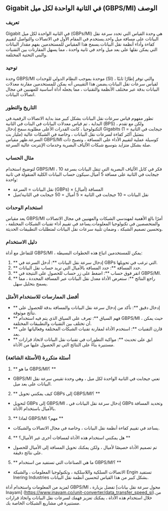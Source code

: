 ## Gigabit في الثانية الواحدة لكل ميل (GBPS/MI) الوصف

### تعريف
Gigabit في الثانية الواحدة لكل ميل (GBPs/MI) هي وحدة القياس التي تحدد سرعة نقل البيانات على مسافة ميل واحد.يستخدم في المقام الأول في الاتصالات والتواصل لتقييم كفاءة وأداء أنظمة نقل البيانات.يسمح هذا المقياس للمستخدمين بفهم مقدار البيانات التي يمكن نقلها على بعد ميل واحد في ثانية واحدة ، مما يسهل المقارنات بين التقنيات والبنى التحتية المختلفة.

### توحيد
وحدة GBPS/MI موحدة بموجب النظام الدولي للوحدات (SI) ، والتي توفر إطارًا ثابتًا لقياس سرعات نقل البيانات.يضمن هذا التقييس أنه يمكن للمستخدمين مقارنة معدلات البيانات بدقة عبر مختلف الأنظمة والتقنيات ، مما يجعله أداة أساسية للمهنيين في مجال اتصالات البيانات.

### التاريخ والتطور
تطور مفهوم قياس سرعات نقل البيانات بشكل كبير منذ بداية الاتصالات الرقمية.في البداية ، تم قياس معدلات البيانات في البتات في الثانية (BPS) ، ولكن مع تقدم التكنولوجيا ، كانت القدرات الأعلى مطلوبة.سمح إدخال Gigabits (1 جيجابت في الثانية = مليار بت) بتمثيل أكثر كفاءة لسرعات نقل البيانات ، وخاصة في الشبكات عالية السرعة.ظهر مقياس GBPS/MI كوسيلة عملية لتقييم الأداء على المسافة ، وتصبح ذات صلة بشكل متزايد بتوسيع شبكات الألياف البصرية وخدمات الإنترنت عالية السرعة.

### مثال الحساب
لتوضيح استخدام GBPS/MI ، فكر في كابل الألياف البصرية التي تنقل البيانات بسرعة 10 جيجابت في الثانية على مسافة 5 أميال.سيكون حساب البيانات الكلية المنقولة في ثانية واحدة:
- نقل البيانات = السرعة (GBPs) × المسافة (أميال)
- نقل البيانات = 10 جيجابت في الثانية × 5 أميال = 50 جيجابت في الثانية/ميل

### استخدام الوحدات
يعد مقياس GBPS/MI أمرًا بالغ الأهمية لمهندسي الشبكات والمهنيين في مجال الاتصالات والمتخصصين في تكنولوجيا المعلومات.يساعد في تقييم أداء تقنيات الشبكات المختلفة ، وتحسين تصميم الشبكة ، وضمان تلبية سرعات نقل البيانات لمتطلبات التطبيقات الحديثة.

### دليل الاستخدام
للتفاعل مع أداة GBPS/MI ، يمكن للمستخدمين اتباع هذه الخطوات البسيطة:
1. ** إدخال سرعة نقل البيانات **: أدخل السرعة في GBPs التي ترغب في تحويلها.
2. ** حدد المسافة **: حدد المسافة بالأميال التي تريد حساب نقل البيانات.
3. ** انقر فوق حساب **: اضغط على زر حساب للحصول على النتيجة في GBPS/MI.
4. ** راجع النتائج **: ستعرض الأداة معدل نقل البيانات عبر المسافة المحددة ، مما يسمح بتحليل سهل.

### أفضل الممارسات للاستخدام الأمثل
- ** إدخال دقيق **: تأكد من إدخال سرعة نقل البيانات والمسافة بدقة للحصول على نتائج موثوقة.
- ** فهم السياق **: تعرف على السياق الذي يتم فيه استخدام GBPS/MI ، حيث يمكن أن تختلف بين التقنيات والتطبيقات المختلفة.
- ** قارن التقنيات **: استخدم الأداة لمقارنة تقنيات الشبكات المختلفة وفعالياتها على بعد.
- ** ابق على تحديث **: مواكبة التطورات في تقنيات نقل البيانات لاتخاذ قرارات مستنيرة بناءً على النتائج التي تم الحصول عليها من الأداة.

### أسئلة متكررة (الأسئلة الشائعة)

1. ** ما هو GBPS/MI؟ **
- GBPS/MI تعني جيجابت في الثانية الواحدة لكل ميل ، وهي وحدة تقيس سرعة نقل البيانات على بعد ميل.

2. ** كيف يمكنني تحويل GBPs إلى GBPS/MI؟ **
- لتحويل GBPs إلى GBPS/MI ، إدخال سرعة نقل البيانات في GBPs وتحديد المسافة بالأميال باستخدام الأداة.

3. ** لماذا GBPS/MI مهم؟ **
- يساعد في تقييم كفاءة أنظمة نقل البيانات ، وخاصة في مجال الاتصالات والشبكات.

4. ** هل يمكنني استخدام هذه الأداة لمسافات أخرى غير الأميال؟ **
- تم تصميم الأداة خصيصًا لأميال ، ولكن يمكنك تحويل المسافة إلى الأميال للحصول على نتائج دقيقة.

5. ** ما هي الصناعات التي تستفيد من استخدام GBPS/MI؟ **
- الاتصالات السلكية واللاسلكية ، وتكنولوجيا المعلومات ، والشبكة Engin تستفيد Inering Industries بشكل كبير من هذا القياس لتحسين أنظمة نقل البيانات.

لمزيد من المعلومات واستخدام أداة GBPS/MI ، تفضل بزيارة [محول سرعة نقل بيانات Inayam] (https://www.inayam.co/unit-converter/data_transfer_speed_si).من خلال استخدام هذه الأداة ، يمكنك تعزيز فهمك لسرعات نقل البيانات واتخاذ قرارات مستنيرة في مشاريع الشبكات الخاصة بك.